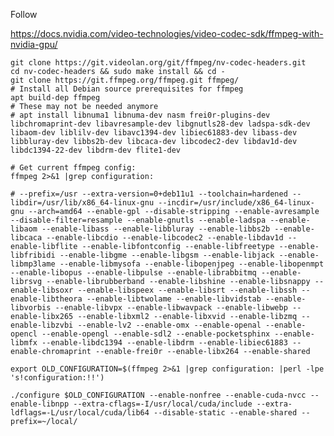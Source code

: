 Follow

https://docs.nvidia.com/video-technologies/video-codec-sdk/ffmpeg-with-nvidia-gpu/

    git clone https://git.videolan.org/git/ffmpeg/nv-codec-headers.git
    cd nv-codec-headers && sudo make install && cd -
    git clone https://git.ffmpeg.org/ffmpeg.git ffmpeg/
    # Install all Debian source prerequisites for ffmpeg
    apt build-dep ffmpeg
    # These may not be needed anymore
    # apt install libnuma1 libnuma-dev nasm frei0r-plugins-dev libchromaprint-dev libavresample-dev libgnutls28-dev ladspa-sdk-dev libaom-dev liblilv-dev libavc1394-dev libiec61883-dev libass-dev libbluray-dev libbs2b-dev libcaca-dev libcodec2-dev libdav1d-dev libdc1394-22-dev libdrm-dev flite1-dev

    # Get current ffmpeg config:
    ffmpeg 2>&1 |grep configuration:

    # --prefix=/usr --extra-version=0+deb11u1 --toolchain=hardened --libdir=/usr/lib/x86_64-linux-gnu --incdir=/usr/include/x86_64-linux-gnu --arch=amd64 --enable-gpl --disable-stripping --enable-avresample --disable-filter=resample --enable-gnutls --enable-ladspa --enable-libaom --enable-libass --enable-libbluray --enable-libbs2b --enable-libcaca --enable-libcdio --enable-libcodec2 --enable-libdav1d --enable-libflite --enable-libfontconfig --enable-libfreetype --enable-libfribidi --enable-libgme --enable-libgsm --enable-libjack --enable-libmp3lame --enable-libmysofa --enable-libopenjpeg --enable-libopenmpt --enable-libopus --enable-libpulse --enable-librabbitmq --enable-librsvg --enable-librubberband --enable-libshine --enable-libsnappy --enable-libsoxr --enable-libspeex --enable-libsrt --enable-libssh --enable-libtheora --enable-libtwolame --enable-libvidstab --enable-libvorbis --enable-libvpx --enable-libwavpack --enable-libwebp --enable-libx265 --enable-libxml2 --enable-libxvid --enable-libzmq --enable-libzvbi --enable-lv2 --enable-omx --enable-openal --enable-opencl --enable-opengl --enable-sdl2 --enable-pocketsphinx --enable-libmfx --enable-libdc1394 --enable-libdrm --enable-libiec61883 --enable-chromaprint --enable-frei0r --enable-libx264 --enable-shared

    export OLD_CONFIGURATION=$(ffmpeg 2>&1 |grep configuration: |perl -lpe 's!configuration:!!')

    ./configure $OLD_CONFIGURATION --enable-nonfree --enable-cuda-nvcc --enable-libnpp --extra-cflags=-I/usr/local/cuda/include --extra-ldflags=-L/usr/local/cuda/lib64 --disable-static --enable-shared --prefix=~/local/


